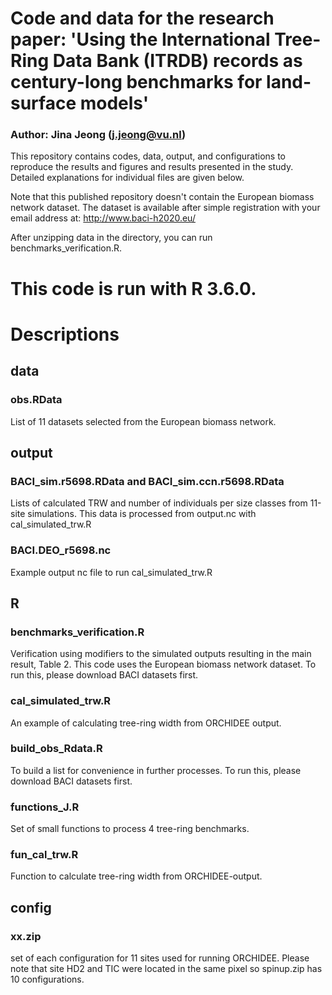 # Code and data for the research paper: 'Using the International Tree-Ring Data Bank (ITRDB) records as century-long benchmarks for land-surface models'
### Author: Jina Jeong (j.jeong@vu.nl)

This repository contains codes, data, output, and configurations to reproduce the results and figures and results presented in the study. Detailed explanations for individual files are given below.

Note that this published repository doesn't contain the European biomass network dataset. The dataset is available after simple registration with your email address at: http://www.baci-h2020.eu/

After unzipping data in the directory, you can run benchmarks_verification.R.

#  This code is run with R 3.6.0. 

# Descriptions
## data
### obs.RData
List of 11 datasets selected from the European biomass network.

## output
### BACI_sim.r5698.RData and BACI_sim.ccn.r5698.RData 
Lists of calculated TRW and number of individuals per size classes from 11-site simulations. This data is processed from output.nc with cal_simulated_trw.R
### BACI.DEO_r5698.nc
Example output nc file to run cal_simulated_trw.R

## R
### benchmarks_verification.R
Verification using modifiers to the simulated outputs resulting in the main result, Table 2. 
This code uses the European biomass network dataset. To run this, please download BACI datasets first.
### cal_simulated_trw.R
An example of calculating tree-ring width from ORCHIDEE output.
### build_obs_Rdata.R
To build a list for convenience in further processes. To run this, please download BACI datasets first.
### functions_J.R
Set of small functions to process 4 tree-ring benchmarks.
### fun_cal_trw.R
Function to calculate tree-ring width from ORCHIDEE-output.

## config
### xx.zip
set of each configuration for 11 sites used for running ORCHIDEE. Please note that site HD2 and TIC were located in the same pixel so spinup.zip has 10 configurations.
